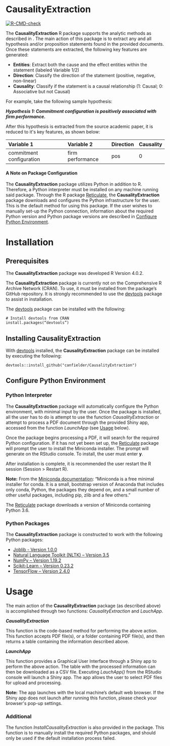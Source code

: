 # CausalityExtraction

  <!-- badges: start -->
  [![R-CMD-check](https://github.com/canfielder/CausalityExtraction/workflows/R-CMD-check/badge.svg)](https://github.com/canfielder/CausalityExtraction/actions)
  <!-- badges: end -->

The **CausalityExtraction** R package supports the analytic methods as described in <insert academic paper>. The main action of this package is to extract any and all hypothesis and/or proposition statements found in the provided documents. Once these statements are extracted, the following key features are generated:
  
  * **Entities**: Extract both the cause and the effect entities within the statement (labeled Variable 1/2)
  * **Direction**: Classify the direction of the statement (positive, negative, non-linear)
  * **Causality**: Classify if the statement is a causal relationship (1: Causal; 0: Associative but not Causal)
  
For example, take the following sample hypothesis:
  
_**Hypothesis 1: Commitment configuration is positively associated with firm performance.**_

After this hypothesis is extracted from the source academic paper, it is reduced to it's key features, as shown below:

| Variable 1 | Variable 2 | Direction | Causality |
| :--- | :--- | :--- | :--- |
| commitment configuration | firm performance | pos | 0 |

#### A Note on Package Configuration
The **CausalityExtraction** package utilizes Python in addition to R. Therefore, a Python interpreter must be installed on any machine running said package. Through the R package [Reticulate](https://rstudio.github.io/reticulate/), the **CausalityExtraction** package downloads and configures the Python infrastructure for the user. This is the default method for using this package. If the user wishes to manually set-up the Python connection, information about the required Python version and Python package versions are described in [Configure Python Environment](#configure-python-environment).
  
# Installation
## Prerequisites
The **CausalityExtraction** package was developed R Version 4.0.2.

The **CausalityExtraction** package is currently not on the Comprehensive R Archive Network (CRAN). To use, it must be installed from the package’s GitHub repository. It is strongly recommended to use the [devtools](https://www.rdocumentation.org/packages/devtools) package to assist in installation. 

The [devtools](https://www.rdocumentation.org/packages/devtools) package can be installed with the following:

```
# Install devtools from CRAN
install.packages(“devtools”)
```

## Installing CausalityExtraction
With [devtools](https://www.rdocumentation.org/packages/devtools) installed, the **CausalityExtraction** package can be installed by executing the following:

```
devtools::install_github("canfielder/CausalityExtraction")
```

## Configure Python Environment
### Python Interpreter
The **CausalityExtraction** package will automatically configure the Python environment, with minimal input by the user. Once the package is installed, all the user has to do is attempt to use the function *CausalityExtraction* or attempt to process a PDF document through the provided Shiny app, accessed from the function *LaunchApp* (see [Usage](#usage) below).

Once the package begins processing a PDF, it will search for the required Python configuration. If it has not yet been set up, the [Reticulate](https://rstudio.github.io/reticulate/) package will prompt the user to install the Miniconda installer. The prompt will generate on the RStudio console. To install, the user must enter **y**.

After installation is complete, it is recommended the user restart the R session (Session > Restart R).

**Note:** From the [Miniconda documentation](https://docs.conda.io/en/latest/miniconda.html): “Miniconda is a free minimal installer for conda. It is a small, bootstrap version of Anaconda that includes only conda, Python, the packages they depend on, and a small number of other useful packages, including pip, zlib and a few others.”

The [Reticulate](https://rstudio.github.io/reticulate/) package downloads a version of Miniconda containing Python 3.6.

### Python Packages
The **CausalityExtraction** package is constructed to work with the following Python packages:

* [Joblib - Version 1.0.0](https://pypi.org/project/joblib/1.0.0/)
* [Natural Language Toolkit (NLTK) – Version 3.5](https://pypi.org/project/nltk/3.5/)
* [NumPy – Version 1.19.2](https://pypi.org/project/numpy/1.19.2/)
* [Scikit-Learn – Version 0.23.2](https://pypi.org/project/scikit-learn/0.23.2/)
* [TensorFlow – Version 2.4.0](https://pypi.org/project/tensorflow/2.4.0/)

# Usage
The main action of the **CausalityExtraction** package (as described above) is accomplished through two functions: *CausalityExtraction* and *LauchApp*.

_**CausalityExtraction**_

This function is the code-based method for performing the above action. This function accepts PDF file(s), or a folder containing PDF file(s), and then returns a table containing the information described above. 

_**LaunchApp**_

This function provides a Graphical User Interface through a Shiny app to perform the above action. The table with the processed information can then be downloaded as a CSV file. Executing *LauchApp()* from the RStudio console will launch a Shiny app. The app allows the user to select PDF files for upload and processing. 

**Note:** The app launches with the local machine’s default web browser. If the Shiny app does not launch after running this function, please check your browser's pop-up settings.

### Additional
The function *InstallCausalityExtraction* is also provided in the package. This function is to manually install the required Python packages, and should only be used if the default installation process failed. 
